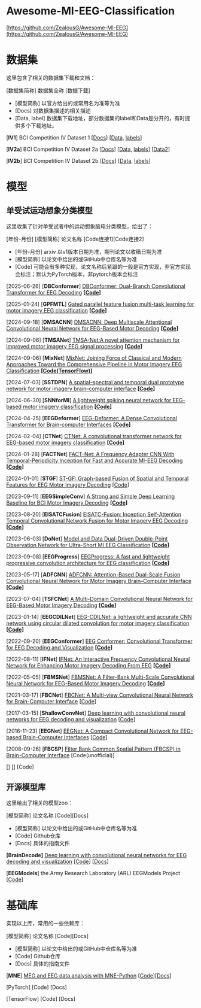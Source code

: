 # Awesome-MI-EEG-Classification

[https://github.com/ZealousG/Awesome-MI-EEG](https://github.com/ZealousG/Awesome-MI-EEG)

# 数据集

这里包含了相关的数据集下载和文档：

[数据集简称] 数据集全称 [数据下载] 

- [模型简称] 以官方给出的或常用名为准等为准
- [Docs] 对数据集描述的相关描述
- [Data, label] 数据集下载地址，部分数据集的label和Data是分开的，有时提供多个下载地址。

[**IV1**] BCI Competition IV Dataset 1 [[Docs](https://www.bbci.de/competition/iv/desc_1.html)] [[Data](https://www.bbci.de/competition/iv/download/index.html?agree=yes&submit=Submit), [labels](https://www.bbci.de/competition/iv/results/index.html#labels)]

[**IV2a**]  BCI Competition IV Dataset 2a [[Docs](https://www.bbci.de/competition/iv/desc_2a.pdf)] [[Data](https://www.bbci.de/competition/download/competition_iv/BCICIV_2a_gdf.zip), [labels](https://www.bbci.de/competition/iv/results/ds2a/true_labels.zip)] [[Data2](https://github.com/bregydoc/bcidatasetIV2a)] 

[**IV2b**] BCI Competition IV Dataset 2b [[Docs](https://www.bbci.de/competition/iv/desc_2b.pdf)] [[Data](https://www.bbci.de/competition/download/competition_iv/BCICIV_2b_gdf.zip), [labels](https://www.bbci.de/competition/iv/results/ds2b/true_labels.zip)]

# 模型

## 单受试运动想象分类模型

这里收集了针对单受试者中的运动想象脑电分类模型，给出了：

[年份-月份] [模型简称] 论文名称 [Code连接1][Code连接2]

- [年份-月份] arxiv 以v1版本日期为准，期刊论文以收稿日期为准
- [模型简称] 以论文中给出的或GitHub中仓库名等为准
- [Code] 可能会有多种实现，论文名称后紧跟的一般是官方实现，非官方实现会标注；默认为PyTorch版本，非pytorch版本会标注

[2025-06-26] [**DBConformer**] [DBConformer: Dual-Branch Convolutional Transformer for EEG Decoding](https://arxiv.org/abs/2506.21140) **[[Code](https://github.com/wzwvv/DBConformer)]**

[2025-01-24] [**GPFMTL**] [Gated parallel feature fusion multi-task learning for motor imagery EEG classification](https://www.sciencedirect.com/science/article/abs/pii/S0957417425022961) **[[Code](https://github.com/Henrywang621/GPFMTL-for-MI-EEG-classification)]**

[2024-09-18] [**DMSACNN**] [DMSACNN: Deep Multiscale Attentional Convolutional  Neural Network for EEG-Based Motor Decoding](https://ieeexplore.ieee.org/document/10906446) **[[Code](https://github.com/xingxin-99/DMSANet)]**

[2024-09-06] [**TMSANet**] [TMSA-Net:A novel attention mechanism for improved motor imagery EEG signal processing](https://www.sciencedirect.com/science/article/pii/S1746809424012473) **[[Code](https://github.com/Whit3Zhao/TMSA-Net)]**

[2024-09-06] [**MixNet**] [MixNet: Joining Force of Classical and Modern  Approaches Toward the Comprehensive Pipeline  in Motor Imagery EEG Classification](https://arxiv.org/abs/2409.04104) **[[Code(TensorFlow)](https://github.com/Max-Phairot-A/MixNet)]**

[2024-07-03] [**SSTDPN**] [A spatial–spectral and temporal dual prototype network for motor imagery brain–computer interface](https://arxiv.org/abs/2407.03177) **[[Code](https://github.com/hancan16/SST-DPN)]**

[2024-06-30] [**SNNforMI**] [A lightweight spiking neural network for EEG-based motor imagery classification](https://www.sciencedirect.com/science/article/abs/pii/S0893608025006215) **[[Code](https://github.com/Zhr1110/SnnForMI)]**

[2024-04-25] [**EEGDeformer**] [EEG-Deformer: A Dense Convolutional Transformer for Brain-computer Interfaces](https://arxiv.org/abs/2405.00719) **[[Code](https://github.com/yi-ding-cs/EEG-Deformer)]**

[2024-02-04] [**CTNet**] [CTNet: A convolutional transformer network for EEG-based motor imagery classification](https://www.nature.com/articles/s41598-024-71118-7) **[[Code](https://github.com/snailpt/CTNet)]**

[2024-01-28] [**FACTNet**] [FACT-Net: A Frequency Adapter CNN With Temporal-Periodicity Inception for Fast and Accurate MI-EEG Decoding](https://ieeexplore.ieee.org/document/10755982) **[[Code](https://github.com/Ktn1ga/EEG_FACT)]**

[2024-01-01] [**STGF**] [ST-GF: Graph-based Fusion of Spatial and  Temporal Features for EEG Motor Imagery  Decoding](https://ieeexplore.ieee.org/abstract/document/10822062) [[Code](https://github.com/guadawcz/ST-GF)]

[2023-09-11] [**EEGSimpleConv**] [A Strong and Simple Deep Learning Baseline  for BCI Motor Imagery Decoding](https://arxiv.org/abs/2309.07159) **[[Code](https://github.com/elouayas/EEGSimpleConv)]**

[2023-08-20] [**EISATCFusion**] [EISATC-Fusion: Inception Self-Attention  Temporal Convolutional Network Fusion  for Motor Imagery EEG Decoding](https://ieeexplore.ieee.org/document/10480732) **[[Code](https://github.com/LiangXiaohan506/EISATC-Fusion)]**

[2023-06-03] [**DoNet**] [Model and Data Dual-Driven Double-Point  Observation Network for Ultra-Short MI  EEG Classification](https://ieeexplore.ieee.org/document/10495129) **[[Code](https://github.com/Niu7750/DoNet/tree/main)]**

[2023-09-08] [**EEGProgress**] [EEGProgress: A fast and lightweight progressive convolution architecture for EEG classification](https://www.sciencedirect.com/science/article/abs/pii/S0010482523013665) **[[Code](https://github.com/OrangeP0P/EEGProgress)]**

[2023-05-17] [**ADFCNN**] [ADFCNN: Attention-Based Dual-Scale Fusion  Convolutional Neural Network for Motor  Imagery Brain–Computer Interface](https://ieeexplore.ieee.org/document/10356088) **[[Code](https://github.com/UM-Tao/ADFCNN-MI)]**

[2023-07-04] [**TSFCNet**] [A Multi-Domain Convolutional Neural Network  for EEG-Based Motor Imagery Decoding](https://ieeexplore.ieee.org/document/10275093) **[[Code](https://github.com/hongyizhi/TSFCNet)]**

[2023-01-14] [**EEGCDILNet**] [EEG-CDILNet: a lightweight and accurate CNN network using circular dilated convolution for motor imagery classification](https://iopscience.iop.org/article/10.1088/1741-2552/acee1f) **[[Code](https://github.com/xionghuiYu/EEG_CDILNet)]**

[2022-09-20] [**EEGConformer**] [EEG Conformer: Convolutional Transformer for EEG Decoding and Visualization](https://ieeexplore.ieee.org/document/9991178) **[[Code](https://github.com/eeyhsong/EEG-Conformer)]**

[2022-08-11] [**IFNet**] [IFNet: An Interactive Frequency Convolutional  Neural Network for Enhancing Motor  Imagery Decoding From EEG](https://ieeexplore.ieee.org/document/10070810) **[[Code](https://github.com/Jiaheng-Wang/IFNet)]**

[2022-05-05] [**FBMSNet**] [FBMSNet: A Filter-Bank Multi-Scale  Convolutional Neural Network for EEG-Based  Motor Imagery Decoding](https://ieeexplore.ieee.org/document/9837422) **[[Code](https://github.com/Want2Vanish/FBMSNet)]**

[2021-03-17] [**FBCNet**] [FBCNet: A Multi-view Convolutional Neural Network for Brain-Computer Interface](https://arxiv.org/abs/2104.01233) [[Code](https://github.com/ravikiran-mane/FBCNet)]

[2017-03-15] [**ShallowConvNet**] [Deep learning with convolutional neural networks for EEG decoding and visualization](https://arxiv.org/abs/1703.05051) [[Code](https://github.com/braindecode/braindecode/blob/master/braindecode/models/shallow_fbcsp.py)]

[2016-11-23] [**EEGNet**] [EEGNet: A Compact Convolutional Network for EEG-based Brain-Computer Interfaces](https://arxiv.org/abs/1611.08024) [[Code](https://github.com/aliasvishnu/EEGNet)]

[2008-09-26] [**FBCSP**] [Filter Bank Common Spatial Pattern (FBCSP) in Brain-Computer Interface](https://ieeexplore.ieee.org/document/4634130) [Code(unofficial)]

[] []  [Code]

## 开源模型库

这里给出了相关的模型zoo：

[模型简称] 论文名称 [Code][Docs]

- [模型简称] 以论文中给出的或GitHub中仓库名等为准
- [Code] Github仓库
- [Docs] 具体的指南文件

**[BrainDecode]** [Deep learning with convolutional neural networks for EEG decoding and visualization](https://arxiv.org/abs/1703.05051) [[Code](https://github.com/braindecode/braindecode/tree/master)] [[Docs](https://braindecode.org/dev/index.html)]

[**EEGModels**] the Army Research Laboratory (ARL) EEGModels Project [[Code](https://github.com/vlawhern/arl-eegmodels)]

# 基础库

实现以上库，常用的一些依赖库：

[模型简称] 论文名称 [Code][Docs]

- [模型简称] 以论文中给出的或GitHub中仓库名等为准
- [Code] Github仓库
- [Docs] 具体的指南文件

[**MNE**] [MEG and EEG data analysis with MNE-Python](https://www.frontiersin.org/journals/neuroscience/articles/10.3389/fnins.2013.00267/full) [[Code](https://github.com/mne-tools)][[Docs](https://mne.tools/stable/index.html#)]

[PyTorch] [Code] [Docs]

[TensorFlow] [Code] [Docs]
